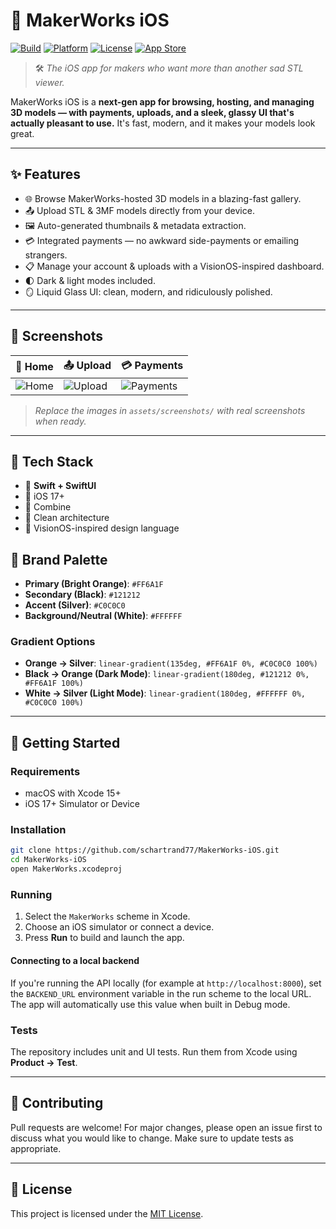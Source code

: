 # 👑 MakerWorks iOS

[![Build](https://img.shields.io/badge/build-passing-brightgreen?style=flat-square)]()
[![Platform](https://img.shields.io/badge/platform-iOS-blue?style=flat-square)]()
[![License](https://img.shields.io/badge/license-MIT-lightgrey?style=flat-square)]()
[![App Store](https://img.shields.io/badge/app%20store-coming%20soon-orange?style=flat-square)]()

> 🛠️ *The iOS app for makers who want more than another sad STL viewer.*

MakerWorks iOS is a **next-gen app for browsing, hosting, and managing 3D models — with payments, uploads, and a sleek, glassy UI that's actually pleasant to use.** It's fast, modern, and it makes your models look great.

---

## ✨ Features

- 🌐 Browse MakerWorks-hosted 3D models in a blazing-fast gallery.
- 📤 Upload STL & 3MF models directly from your device.
- 🖼️ Auto-generated thumbnails & metadata extraction.
- 💳 Integrated payments — no awkward side-payments or emailing strangers.
- 📋 Manage your account & uploads with a VisionOS-inspired dashboard.
- 🌓 Dark & light modes included.
- 🪞 Liquid Glass UI: clean, modern, and ridiculously polished.

---

## 📸 Screenshots

| 📱 Home | 📤 Upload | 💳 Payments |
|--------|----------|---------|
| ![Home](assets/screenshots/home.png) | ![Upload](assets/screenshots/upload.png) | ![Payments](assets/screenshots/payments.png) |

> *Replace the images in `assets/screenshots/` with real screenshots when ready.*

---

## 🧪 Tech Stack

- 🎯 **Swift + SwiftUI**
- 🍎 iOS 17+
- 🔄 Combine
- 🧼 Clean architecture
- 🎨 VisionOS-inspired design language

## 🎨 Brand Palette

- **Primary (Bright Orange)**: `#FF6A1F`
- **Secondary (Black)**: `#121212`
- **Accent (Silver)**: `#C0C0C0`
- **Background/Neutral (White)**: `#FFFFFF`

### Gradient Options

- **Orange → Silver**: `linear-gradient(135deg, #FF6A1F 0%, #C0C0C0 100%)`
- **Black → Orange (Dark Mode)**: `linear-gradient(180deg, #121212 0%, #FF6A1F 100%)`
- **White → Silver (Light Mode)**: `linear-gradient(180deg, #FFFFFF 0%, #C0C0C0 100%)`

---

## 🚀 Getting Started

### Requirements
- macOS with Xcode 15+
- iOS 17+ Simulator or Device

### Installation
```bash
git clone https://github.com/schartrand77/MakerWorks-iOS.git
cd MakerWorks-iOS
open MakerWorks.xcodeproj
```

### Running
1. Select the `MakerWorks` scheme in Xcode.
2. Choose an iOS simulator or connect a device.
3. Press **Run** to build and launch the app.

#### Connecting to a local backend
If you're running the API locally (for example at `http://localhost:8000`), set
the `BACKEND_URL` environment variable in the run scheme to the local URL. The
app will automatically use this value when built in Debug mode.

### Tests
The repository includes unit and UI tests. Run them from Xcode using **Product → Test**.


---

## 🤝 Contributing
Pull requests are welcome! For major changes, please open an issue first to discuss what you would like to change. Make sure to update tests as appropriate.

---

## 📄 License
This project is licensed under the [MIT License](LICENSE).
